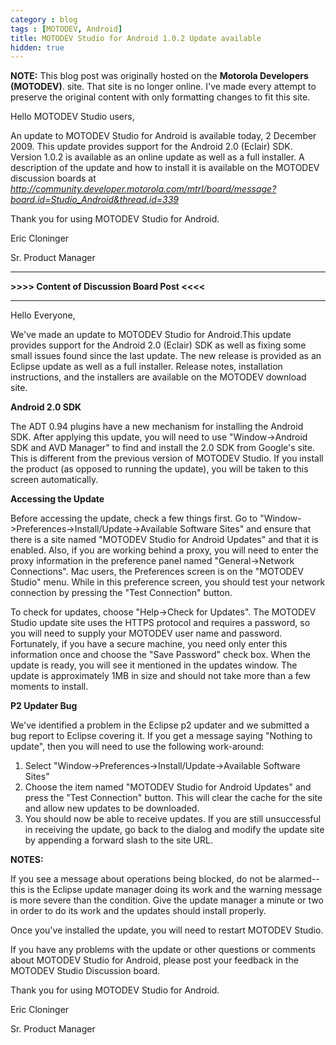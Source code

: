 ```yaml
---
category : blog
tags : [MOTODEV, Android]
title: MOTODEV Studio for Android 1.0.2 Update available
hidden: true
---
```

**NOTE:** This blog post was originally hosted on the **Motorola Developers (MOTODEV)**. site. That site is no longer online. I've made every attempt to preserve the original content with only formatting changes to fit this site.

Hello MOTODEV Studio users,

An update to MOTODEV Studio for Android is available today, 2 December
2009. This update provides support for the Android 2.0 (Eclair) SDK.
Version 1.0.2 is available as an online update as well as a full
installer. A description of the update and how to install it is
available on the MOTODEV discussion boards at
*http://community.developer.motorola.com/mtrl/board/message?board.id=Studio_Android&thread.id=339*

Thank you for using MOTODEV Studio for Android.

Eric Cloninger

Sr. Product Manager

------------------------------------------------------------------------

**&gt;&gt;&gt;&gt; Content of Discussion Board Post &lt;&lt;&lt;&lt;**

------------------------------------------------------------------------

Hello Everyone,

We've made an update to MOTODEV Studio for Android.This update provides
support for the Android 2.0 (Eclair) SDK as well as fixing some small
issues found since the last update. The new release is provided as an
Eclipse update as well as a full installer. Release notes, installation
instructions, and the installers are available on the MOTODEV download
site.

**Android 2.0 SDK**

The ADT 0.94 plugins have a new mechanism for installing the Android
SDK. After applying this update, you will need to use
"Window-&gt;Android SDK and AVD Manager" to find and install the 2.0 SDK
from Google's site. This is different from the previous version of
MOTODEV Studio. If you install the product (as opposed to running the
update), you will be taken to this screen automatically.

**Accessing the Update**

Before accessing the update, check a few things first. Go to
"Window-&gt;Preferences-&gt;Install/Update-&gt;Available Software Sites"
and ensure that there is a site named "MOTODEV Studio for Android
Updates" and that it is enabled. Also, if you are working behind a
proxy, you will need to enter the proxy information in the preference
panel named "General-&gt;Network Connections". Mac users, the
Preferences screen is on the "MOTODEV Studio" menu. While in this
preference screen, you should test your network connection by pressing
the "Test Connection" button.

To check for updates, choose "Help-&gt;Check for Updates". The MOTODEV
Studio update site uses the HTTPS protocol and requires a password, so
you will need to supply your MOTODEV user name and password.
Fortunately, if you have a secure machine, you need only enter this
information once and choose the "Save Password" check box. When the
update is ready, you will see it mentioned in the updates window. The
update is approximately 1MB in size and should not take more than a few
moments to install.

**P2 Updater Bug**

We've identified a problem in the Eclipse p2 updater and we submitted a
bug report to Eclipse covering it. If you get a message saying "Nothing
to update", then you will need to use the following work-around:

1.  Select "Window-&gt;Preferences-&gt;Install/Update-&gt;Available
    Software Sites"
2.  Choose the item named "MOTODEV Studio for Android Updates" and press
    the "Test Connection" button. This will clear the cache for the site
    and allow new updates to be downloaded.
3.  You should now be able to receive updates. If you are still
    unsuccessful in receiving the update, go back to the dialog and
    modify the update site by appending a forward slash to the site URL.

**NOTES:**

If you see a message about operations being blocked, do not be
alarmed--this is the Eclipse update manager doing its work and the
warning message is more severe than the condition. Give the update
manager a minute or two in order to do its work and the updates should
install properly.

Once you've installed the update, you will need to restart MOTODEV
Studio.

If you have any problems with the update or other questions or comments
about MOTODEV Studio for Android, please post your feedback in the
MOTODEV Studio Discussion board.

Thank you for using MOTODEV Studio for Android.

Eric Cloninger

Sr. Product Manager
